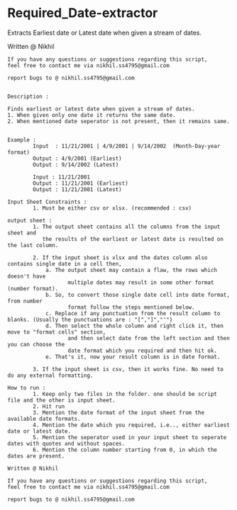 # Required_Date-extractor

Extracts Earliest date or Latest date when given a stream of dates.

Written @ Nikhil

    If you have any questions or suggestions regarding this script,
    feel free to contact me via nikhil.ss4795@gmail.com

    report bugs to @ nikhil.ss4795@gmail.com
    

    Description :
    
    Finds earliest or latest date when given a stream of dates.
    1. When given only one date it returns the same date.
    2. When mentioned date seperator is not present, then it remains same.
    

    Example :
            Input  : 11/21/2001 | 4/9/2001 | 9/14/2002  (Month-Day-year format)
            Output : 4/9/2001 (Earliest)
            Output : 9/14/2002 (Latest)

            Input : 11/21/2001
            Output : 11/21/2001 (Earliest)
            Output : 11/21/2001 (Latest)

    Input Sheet Constraints :
            1. Must be either csv or xlsx. (recommended : csv)

    output sheet :
            1. The output sheet contains all the columns from the input sheet and
               the results of the earliest or latest date is resulted on the last column.

            2. If the input sheet is xlsx and the dates column also contains single date in a cell then,
                a. The output sheet may contain a flaw, the rows which doesn't have
                       multiple dates may result in some other format (number format).
                b. So, to convert those single date cell into date format, from number
                       format follow the steps mentioned below.
                c. Replace if any punctuation from the result column to blanks. (Usually the punctuations are : "[","]","'")
                d. Then select the whole column and right click it, then move to "format cells" section,
                       and then select date from the left section and then you can choose the
                       date format which you required and then hit ok.
                e. That's it, now your result column is in date format.

            3. If the input sheet is csv, then it works fine. No need to do any external formatting.

    How to run :
            1. Keep only two files in the folder. one should be script file and the other is input sheet.
            2. Hit run
            3. Mention the date format of the input sheet from the available date formats.
            4. Mention the date which you required, i.e.., either earliest date or latest date.
            5. Mention the seperator used in your input sheet to seperate dates with quotes and without spaces.
            6. Mention the column number starting from 0, in which the dates are present.
    
    Written @ Nikhil

    If you have any questions or suggestions regarding this script,
    feel free to contact me via nikhil.ss4795@gmail.com

    report bugs to @ nikhil.ss4795@gmail.com
